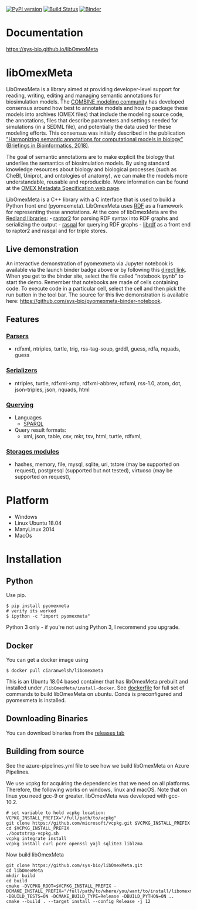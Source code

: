 [![PyPI version](https://badge.fury.io/py/pyomexmeta.svg)](https://badge.fury.io/py/pyomexmeta)
[![Build Status](https://dev.azure.com/libOmexMeta/libOmexMeta/_apis/build/status/sys-bio.libOmexMeta?branchName=master)](https://dev.azure.com/libOmexMeta/libOmexMeta/_build/latest?definitionId=1&branchName=master)
[![Binder](https://mybinder.org/badge_logo.svg)](https://mybinder.org/v2/gh/sys-bio/pyomexmeta-binder-notebook/HEAD)


# Documentation

https://sys-bio.github.io/libOmexMeta 

# libOmexMeta
LibOmexMeta is a library aimed at providing developer-level support for reading, writing, editing and managing semantic annotations for biosimulation models.  The [COMBINE modeling community](http://co.mbine.org/)  has developed consensus around how best to annotate models and how to package these models into archives (OMEX files) that include the modeling source code, the annotations, files that describe parameters and settings needed for simulations (in a SEDML file), and potentially the data used for these modeling efforts. This consensus was initially described in the  publication ["Harmonizing semantic annotations for computational models in biology" (Briefings in Bioinformatics, 2018)](https://academic.oup.com/bib/article/20/2/540/5164345).

The goal of semantic annotations are to make explicit the biology that underlies the semantics of biosimulation models. By using standard knowledge resources about biology and biological processes (such as CheBI, Uniprot, and ontologies of anatomy), we can make the models more understandable, reusable and reproducible. More information can be found at the [OMEX Metadata Specification web page](http://co.mbine.org/standards/omex-metadata). 

LibOmexMeta is a C++ library with a C interface that is used to build a Python front end (pyomexmeta). LibOmexMeta uses [RDF](https://www.w3.org/RDF/) as a framework for representing these annotations. At the core of libOmexMeta are the [Redland libraries](http://librdf.org/):
    - [raptor2](http://librdf.org/raptor/) for parsing RDF syntax into RDF graphs and serializing the output
    - [rasqal](http://librdf.org/rasqal/) for querying RDF graphs
    - [librdf](http://librdf.org/) as a front end to raptor2 and rasqal and for triple stores. 

## Live demonstration

An interactive demonstration of pyomexmeta via Jupyter notebook is available via the launch binder badge above or by following this [direct link](https://mybinder.org/v2/gh/sys-bio/pyomexmeta-binder-notebook/HEAD). When you get to the binder site, select the file called  "notebook.ipynb" to start the demo. Remember that notebooks are made of cells containing code. To execute code in a particular cell, select the cell and then pick the run button in the tool bar. The source for this live demonstration is available here: https://github.com/sys-bio/pyomexmeta-binder-notebook.

## Features
### [Parsers](http://librdf.org/raptor/api-1.4/raptor-parsers.html)
  - rdfxml, ntriples, turtle, trig, rss-tag-soup, grddl, guess, rdfa, nquads, guess
### [Serializers](http://librdf.org/raptor/api-1.4/raptor-serializers.html)
  - ntriples, turtle, rdfxml-xmp, rdfxml-abbrev, rdfxml, rss-1.0, atom, dot, json-triples, json, nquads, html
  
### [Querying](http://librdf.org/rasqal/docs/api/)
  - Languages
    - [SPARQL](https://www.w3.org/TR/sparql11-query/)
  - Query result formats: 
    - xml, json, table, csv, mkr, tsv, html, turtle, rdfxml,

### [Storages modules](http://librdf.org/docs/api/redland-storage-modules.html)
  - hashes, memory, file, mysql, sqlite, uri, tstore (may be supported on request), postgresql (supported but not tested), virtuoso (may be supported on request), 


# Platform
  - Windows
  - Linux Ubuntu 18.04
  - ManyLinux 2014
  - MacOs
  
# Installation
## Python

Use pip. 

    $ pip install pyomexmeta
    # verify its worked
    $ ipython -c "import pyomexmeta"
    
Python 3 only - if you're not using Python 3, I recommend you upgrade. 

## Docker
You can get a docker image using 

    $ docker pull ciaranwelsh/libomexmeta
    
This is an Ubuntu 18.04 based container that has libOmexMeta prebuilt and installed under `/libOmexMeta/install-docker`. See [dockerfile](https://github.com/sys-bio/libOmexMeta/blob/master/Dockerfile) for full set of commands to build libOmexMeta on ubuntu. 
Conda is preconfigured and pyomexmeta is installed. 

## Downloading Binaries
You can download binaries from the [releases tab](https://github.com/sys-bio/libOmexMeta/release)

## Building from source
See the azure-pipelines.yml file to see how we build libOmexMeta on Azure Pipelines. 

We use vcpkg for acquiring the dependencies that we need on all platforms. Therefore, the following works on windows, linux and macOS. Note that on linux you need gcc-9 or greater. libOmexMeta was developed with gcc-10.2.

```
# set variable to hold vcpkg location: 
VCPKG_INSTALL_PREFIX="/full/path/to/vcpkg"
git clone https://github.com/microsoft/vcpkg.git $VCPKG_INSTALL_PREFIX
cd $VCPKG_INSTALL_PREFIX
./bootstrap-vcpkg.sh
vcpkg integrate install
vcpkg install curl pcre openssl yajl sqlite3 liblzma
```             

Now build libOmexMeta
```
git clone https://github.com/sys-bio/libOmexMeta.git
cd libOmexMeta
mkdir build
cd build
cmake -DVCPKG_ROOT=$VCPKG_INSTALL_PREFIX -DCMAKE_INSTALL_PREFIX="/full/path/to/where/you/want/to/install/libomexmeta" -DBUILD_TESTS=ON -DCMAKE_BUILD_TYPE=Release -DBUILD_PYTHON=ON ..
cmake --build . --target install --config Release -j 12
```
